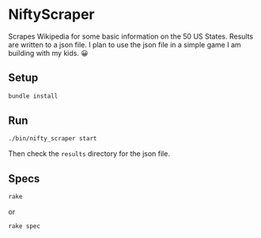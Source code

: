 # NiftyScraper
Scrapes Wikipedia for some basic information on the 50 US States.
Results are written to a json file.
I plan to use the json file in a simple game I am building with my kids. 😀

## Setup
```bash
bundle install
```

## Run
```bash
./bin/nifty_scraper start
```
Then check the `results` directory for the json file.

## Specs
```bash
rake
```
or
```bash
rake spec
```
